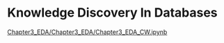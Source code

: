 # Knowledge Discovery In Databases
  <a href="Chapter3_EDA/Chapter3_EDA/Chapter3_EDA_CW.ipynb"> Chapter3_EDA/Chapter3_EDA/Chapter3_EDA_CW.ipynb </a>
